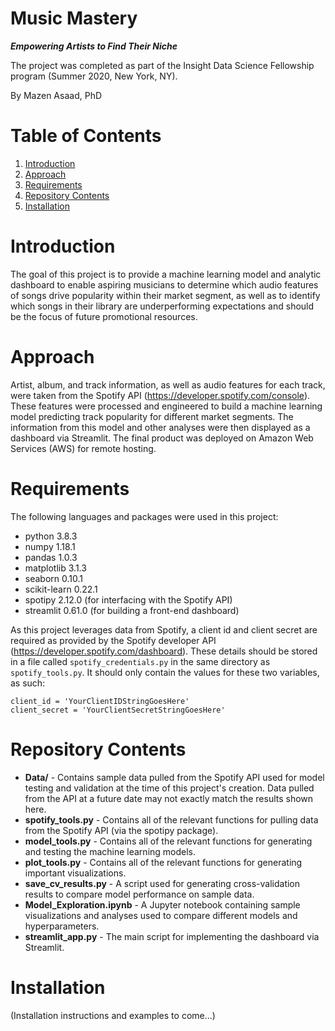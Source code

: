 # Music Mastery
___Empowering Artists to Find Their Niche___

The project was completed as part of the Insight Data Science Fellowship program (Summer 2020, New York, NY).

By Mazen Asaad, PhD

# Table of Contents
1. [Introduction](README.md#introduction)
2. [Approach](README.md#approach)
3. [Requirements](README.md#requirements)
4. [Repository Contents](README.md#repository-contents)
5. [Installation](README.md#installation)

# Introduction
The goal of this project is to provide a machine learning model and analytic dashboard to enable aspiring musicians to determine which audio features of songs drive popularity within their market segment, as well as to identify which songs in their library are underperforming expectations and should be the focus of future promotional resources.

# Approach
Artist, album, and track information, as well as audio features for each track, were taken from the Spotify API (https://developer.spotify.com/console). These features were processed and engineered to build a machine learning model predicting track popularity for different market segments. The information from this model and other analyses were then displayed as a dashboard via Streamlit. The final product was deployed on Amazon Web Services (AWS) for remote hosting.

# Requirements
The following languages and packages were used in this project:
* python 3.8.3
* numpy 1.18.1
* pandas 1.0.3
* matplotlib 3.1.3
* seaborn 0.10.1
* scikit-learn 0.22.1
* spotipy 2.12.0 (for interfacing with the Spotify API)
* streamlit 0.61.0 (for building a front-end dashboard)

As this project leverages data from Spotify, a client id and client secret are required as provided by the Spotify developer API (https://developer.spotify.com/dashboard). These details should be stored in a file called `spotify_credentials.py` in the same directory as `spotify_tools.py`. It should only contain the values for these two variables, as such:
```
client_id = 'YourClientIDStringGoesHere'
client_secret = 'YourClientSecretStringGoesHere'
```

# Repository Contents
* __Data/__ - Contains sample data pulled from the Spotify API used for model testing and validation at the time of this project's creation. Data pulled from the API at a future date may not exactly match the results shown here.
* __spotify_tools.py__ - Contains all of the relevant functions for pulling data from the Spotify API (via the spotipy package).
* __model_tools.py__ - Contains all of the relevant functions for generating and testing the machine learning models.
* __plot_tools.py__ - Contains all of the relevant functions for generating important visualizations.
* __save_cv_results.py__ - A script used for generating cross-validation results to compare model performance on sample data.
* __Model_Exploration.ipynb__ - A Jupyter notebook containing sample visualizations and analyses used to compare different models and hyperparameters.
* __streamlit_app.py__ - The main script for implementing the dashboard via Streamlit.

# Installation
(Installation instructions and examples to come...)